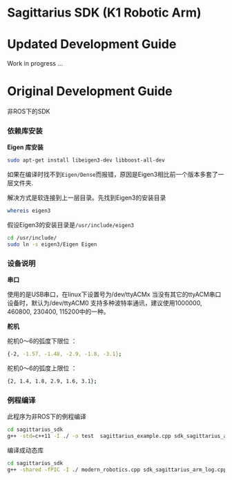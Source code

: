 # Sagittarius SDK (K1 Robotic Arm)

# Updated Development Guide

Work in progress ...


# Original Development Guide

非ROS下的SDK

### 依赖库安装

**Eigen 库安装**

```bash
sudo apt-get install libeigen3-dev libboost-all-dev
```

如果在编译时找不到`Eigen/Dense`而报错，原因是Eigen3相比前一个版本多套了一层文件夹.

解决方式是软连接到上一层目录。先找到Eigen3的安装目录

```bash
whereis eigen3
```

假设Eigen3的安装目录是`/usr/include/eigen3`

```bash
cd /usr/include/
sudo ln -s eigen3/Eigen Eigen
```


### 设备说明

**串口**

使用的是USB串口，在linux下设置号为/dev/ttyACMx  当没有其它的ttyACM串口设备时，默认为/dev/ttyACM0
支持多种波特率通讯，建议使用1000000, 460800, 230400, 115200中的一种。

**舵机**


舵机0～6的弧度下限位 ： 
```bash
{-2, -1.57, -1.48, -2.9, -1.8, -3.1};
```
舵机0～6的弧度上限位 ： 
```bash
{2, 1.4, 1.8, 2.9, 1.6, 3.1};
```


### 例程编译

此程序为非ROS下的例程编译

```bash
cd sagittarius_sdk
g++ -std=c++11 -I ./ -o test  sagittarius_example.cpp sdk_sagittarius_arm_log.cpp sdk_sagittarius_arm_common.cpp sdk_sagittarius_arm_common_serial.cpp sdk_sagittarius_arm_real.cpp modern_robotics.cpp -lpthread -lboost_system -lboost_thread
```

编译成动态库

```bash
cd sagittarius_sdk
g++ -shared -fPIC -I ./ modern_robotics.cpp sdk_sagittarius_arm_log.cpp sdk_sagittarius_arm_common.cpp sdk_sagittarius_arm_common_serial.cpp sdk_sagittarius_arm_real.cpp -o libsagittarius_sdk.so
```
